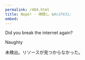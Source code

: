 ```yaml
---
permalink: /404.html
title: Nope! · 神隠し &#x1F631;
embed:
---
```

Did you break the internet again?

Naughty

未検出。リソースが見つからなかった。
